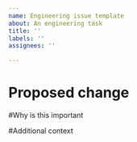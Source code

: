 ```yaml
---
name: Engineering issue template
about: An engineering task
title: ''
labels: ''
assignees: ''

---
```


# Proposed change

#Why is this important

#Additional context
